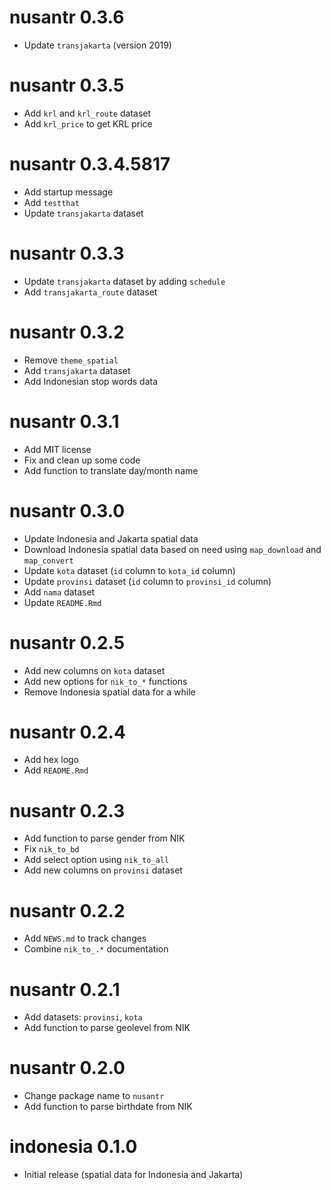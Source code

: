 # nusantr 0.3.6
* Update `transjakarta` (version 2019)

# nusantr 0.3.5
* Add `krl` and `krl_route` dataset
* Add `krl_price` to get KRL price

# nusantr 0.3.4.5817
* Add startup message
* Add `testthat`
* Update `transjakarta` dataset

# nusantr 0.3.3
* Update `transjakarta` dataset by adding `schedule`
* Add `transjakarta_route` dataset

# nusantr 0.3.2
* Remove `theme_spatial`
* Add `transjakarta` dataset
* Add Indonesian stop words data

# nusantr 0.3.1
* Add MIT license
* Fix and clean up some code
* Add function to translate day/month name

# nusantr 0.3.0
* Update Indonesia and Jakarta spatial data
* Download Indonesia spatial data based on need using `map_download` and `map_convert`
* Update `kota` dataset (`id` column to `kota_id` column)
* Update `provinsi` dataset (`id` column to `provinsi_id` column)
* Add `nama` dataset
* Update `README.Rmd`

# nusantr 0.2.5
* Add new columns on `kota` dataset
* Add new options for `nik_to_*` functions
* Remove Indonesia spatial data for a while

# nusantr 0.2.4
* Add hex logo
* Add `README.Rmd`

# nusantr 0.2.3
* Add function to parse gender from NIK
* Fix `nik_to_bd`
* Add select option using `nik_to_all`
* Add new columns on `provinsi` dataset

# nusantr 0.2.2

* Add `NEWS.md` to track changes
* Combine `nik_to_.*` documentation

# nusantr 0.2.1

* Add datasets: `provinsi`, `kota`
* Add function to parse geolevel from NIK

# nusantr 0.2.0

* Change package name to `nusantr`
* Add function to parse birthdate from NIK

# indonesia 0.1.0

* Initial release (spatial data for Indonesia and Jakarta)
